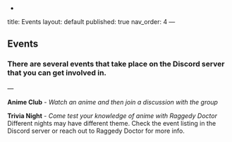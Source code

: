 -
title: Events
layout: default
published: true
nav_order: 4
—
## Events

### There are several events that take place on the Discord server that you can get involved in.  
—

**Anime Club** - *Watch an anime and then join a discussion with the group*

**Trivia Night** - *Come test your knowledge of anime with Raggedy Doctor*
Different nights may have different theme. Check the event listing in the Discord server or reach out to Raggedy Doctor for more info. 